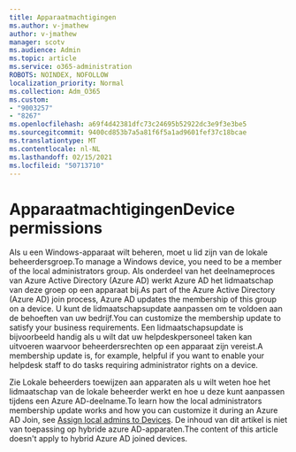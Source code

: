 ```yaml
---
title: Apparaatmachtigingen
ms.author: v-jmathew
author: v-jmathew
manager: scotv
ms.audience: Admin
ms.topic: article
ms.service: o365-administration
ROBOTS: NOINDEX, NOFOLLOW
localization_priority: Normal
ms.collection: Adm_O365
ms.custom:
- "9003257"
- "8267"
ms.openlocfilehash: a69f4d42381dfc73c24695b52922dc3e9f3e3be5
ms.sourcegitcommit: 9400cd853b7a5a81f6f5a1ad9601fef37c18bcae
ms.translationtype: MT
ms.contentlocale: nl-NL
ms.lasthandoff: 02/15/2021
ms.locfileid: "50713710"
---
```

# <a name="device-permissions"></a><span data-ttu-id="c995e-102">Apparaatmachtigingen</span><span class="sxs-lookup"><span data-stu-id="c995e-102">Device permissions</span></span>

<span data-ttu-id="c995e-103">Als u een Windows-apparaat wilt beheren, moet u lid zijn van de lokale beheerdersgroep.</span><span class="sxs-lookup"><span data-stu-id="c995e-103">To manage a Windows device, you need to be a member of the local administrators group.</span></span> <span data-ttu-id="c995e-104">Als onderdeel van het deelnameproces van Azure Active Directory (Azure AD) werkt Azure AD het lidmaatschap van deze groep op een apparaat bij.</span><span class="sxs-lookup"><span data-stu-id="c995e-104">As part of the Azure Active Directory (Azure AD) join process, Azure AD updates the membership of this group on a device.</span></span> <span data-ttu-id="c995e-105">U kunt de lidmaatschapsupdate aanpassen om te voldoen aan de behoeften van uw bedrijf.</span><span class="sxs-lookup"><span data-stu-id="c995e-105">You can customize the membership update to satisfy your business requirements.</span></span> <span data-ttu-id="c995e-106">Een lidmaatschapsupdate is bijvoorbeeld handig als u wilt dat uw helpdeskpersoneel taken kan uitvoeren waarvoor beheerdersrechten op een apparaat zijn vereist.</span><span class="sxs-lookup"><span data-stu-id="c995e-106">A membership update is, for example, helpful if you want to enable your helpdesk staff to do tasks requiring administrator rights on a device.</span></span>

<span data-ttu-id="c995e-107">Zie Lokale beheerders toewijzen aan apparaten als u wilt weten hoe het [](https://docs.microsoft.com/azure/active-directory/devices/assign-local-admin)lidmaatschap van de lokale beheerder werkt en hoe u deze kunt aanpassen tijdens een Azure AD-deelname.</span><span class="sxs-lookup"><span data-stu-id="c995e-107">To learn how the local administrators membership update works and how you can customize it during an Azure AD Join, see [Assign local admins to Devices](https://docs.microsoft.com/azure/active-directory/devices/assign-local-admin).</span></span> <span data-ttu-id="c995e-108">De inhoud van dit artikel is niet van toepassing op hybride azure AD-apparaten.</span><span class="sxs-lookup"><span data-stu-id="c995e-108">The content of this article doesn't apply to hybrid Azure AD joined devices.</span></span>

